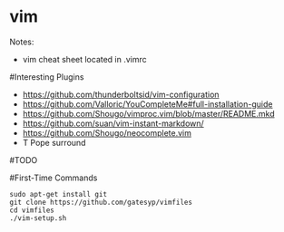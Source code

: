 # vim
Notes:
<br>
- vim cheat sheet located in .vimrc

#Interesting Plugins
- https://github.com/thunderboltsid/vim-configuration
- https://github.com/Valloric/YouCompleteMe#full-installation-guide
- https://github.com/Shougo/vimproc.vim/blob/master/README.mkd
- https://github.com/suan/vim-instant-markdown/
- https://github.com/Shougo/neocomplete.vim
- T Pope surround


#TODO

#First-Time Commands
```
sudo apt-get install git
git clone https://github.com/gatesyp/vimfiles
cd vimfiles
./vim-setup.sh
```
